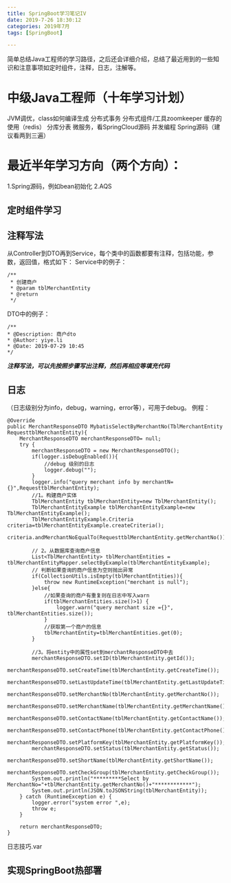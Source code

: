 ```yaml
---
title: SpringBoot学习笔记IV
date: 2019-7-26 18:30:12
categories: 2019年7月
tags: [SpringBoot]

---
```


简单总结Java工程师的学习路径，之后还会详细介绍，总结了最近用到的一些知识和注意事项如定时组件，注释，日志，注解等。

<!-- more -->

#  中级Java工程师（十年学习计划）
JVM调优，class如何编译生成
分布式事务
分布式组件/工具zoomkeeper
缓存的使用（redis）
分库分表
微服务，看SpringCloud源码
并发编程
Spring源码（建议看两到三遍）

# 最近半年学习方向（两个方向）：
1.Spring源码，例如bean初始化
2.AQS

## 定时组件学习
## 注释写法
从Controller到DTO再到Service，每个类中的函数都要有注释，包括功能，参数，返回值，格式如下：
Service中的例子：

    /**
     * 创建商户
     * @param tblMerchantEntity
     * @return
     */

DTO中的例子：

    /**
    * @Description: 商户dto
    * @Author: yiye.li
    * @Date: 2019-07-29 10:45
    */

***注释写法，可以先按照步骤写出注释，然后再相应等填充代码***

## 日志
（日志级别分为info，debug，warning，error等），可用于debug。
例程：

    @Override
    public MerchantResponseDTO MybatisSelectByMerchantNo(TblMerchantEntity RequesttblMerchantEntity){
        MerchantResponseDTO merchantResponseDTO= null;
        try {
            merchantResponseDTO = new MerchantResponseDTO();
            if(logger.isDebugEnabled()){
                //debug 级别的日志
                logger.debug("");
            }
            logger.info("query merchant info by merchantN={}",RequesttblMerchantEntity);
            //1。构建商户实体
            TblMerchantEntity tblMerchantEntity=new TblMerchantEntity();
            TblMerchantEntityExample tblMerchantEntityExample=new TblMerchantEntityExample();
            TblMerchantEntityExample.Criteria criteria=tblMerchantEntityExample.createCriteria();
            criteria.andMerchantNoEqualTo(RequesttblMerchantEntity.getMerchantNo());

            // 2。从数据库查询商户信息
            List<TblMerchantEntity> tblMerchantEntities = tblMerchantEntityMapper.selectByExample(tblMerchantEntityExample);
            // 判断如果查询的商户信息为空则抛出异常
            if(CollectionUtils.isEmpty(tblMerchantEntities)){
                throw new RuntimeException("merchant is null");
            }else{
                //如果查询的商户有重复则在日志中写入warn
                if(tblMerchantEntities.size()>1) {
                    logger.warn("query merchant size ={}", tblMerchantEntities.size());
                }
                //获取第一个商户的信息
                tblMerchantEntity=tblMerchantEntities.get(0);
            }

            //3。将entity中的属性set到merchantResponseDTO中去
            merchantResponseDTO.setID(tblMerchantEntity.getId());
            merchantResponseDTO.setCreateTime(tblMerchantEntity.getCreateTime());
            merchantResponseDTO.setLastUpdateTime(tblMerchantEntity.getLastUpdateTime());
            merchantResponseDTO.setMerchantNo(tblMerchantEntity.getMerchantNo());
            merchantResponseDTO.setMerchantName(tblMerchantEntity.getMerchantName());
            merchantResponseDTO.setContactName(tblMerchantEntity.getContactName());
            merchantResponseDTO.setContactPhone(tblMerchantEntity.getContactPhone());
            merchantResponseDTO.setPlatformKey(tblMerchantEntity.getPlatformKey());
            merchantResponseDTO.setStatus(tblMerchantEntity.getStatus());
            merchantResponseDTO.setShortName(tblMerchantEntity.getShortName());
            merchantResponseDTO.setCheckGroup(tblMerchantEntity.getCheckGroup());
            System.out.println("*********Select by MerchantNo="+tblMerchantEntity.getMerchantNo()+"************");
            System.out.println(JSON.toJSONString(tblMerchantEntity));
        } catch (RuntimeException e) {
            logger.error("system error ",e);
            throw e;
        }

        return merchantResponseDTO;
    }

日志技巧.var

## 实现SpringBoot热部署
